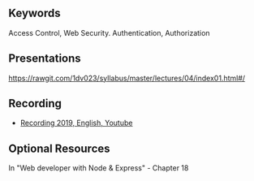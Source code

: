 ## Keywords

Access Control, Web Security. Authentication, Authorization

## Presentations

https://rawgit.com/1dv023/syllabus/master/lectures/04/index01.html#/

## Recording

* [Recording 2019, English, Youtube](https://youtu.be/yNoqbrvRAwA)

## Optional Resources

In "Web developer with Node & Express" - Chapter 18
